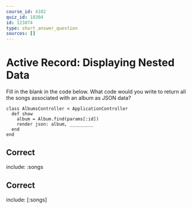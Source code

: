 ```yaml
---
course_id: 4182
quiz_id: 18304
id: 123874
type: short_answer_question
sources: []
---
```


# Active Record: Displaying Nested Data

Fill in the blank in the code below. What code would you write to return all the
songs associated with an album as JSON data?

```
class AlbumsController < ApplicationController
  def show
    album = Album.find(params[:id])
    render json: album, _________
  end
end
```

## Correct

include: :songs

## Correct

include: [:songs]
